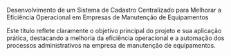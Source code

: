 Desenvolvimento de um Sistema de Cadastro Centralizado para Melhorar a Eficiência Operacional em Empresas de Manutenção de Equipamentos

Este título reflete claramente o objetivo principal do projeto e sua aplicação prática, destacando a melhoria da eficiência operacional e a automação dos processos administrativos na empresa de manutenção de equipamentos.
